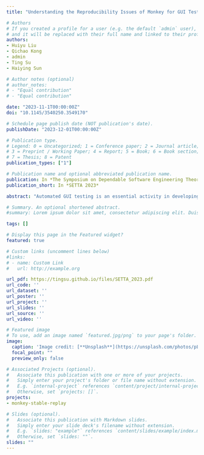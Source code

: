 ```yaml
---
title: "Understanding the Reproducibility Issues of Monkey for GUI Testing"

# Authors
# If you created a profile for a user (e.g. the default `admin` user), write the username (folder name) here 
# and it will be replaced with their full name and linked to their profile.
authors:
- Huiyu Liu
- Qichao Kong
- admin
- Ting Su
- Haiying Sun

# Author notes (optional)
# author_notes:
# - "Equal contribution"
# - "Equal contribution"

date: "2023-11-1T00:00:00Z"
doi: "10.1145/3540250.3549170"

# Schedule page publish date (NOT publication's date).
publishDate: "2023-12-01T00:00:00Z"

# Publication type.
# Legend: 0 = Uncategorized; 1 = Conference paper; 2 = Journal article;
# 3 = Preprint / Working Paper; 4 = Report; 5 = Book; 6 = Book section;
# 7 = Thesis; 8 = Patent
publication_types: ["1"]

# Publication name and optional abbreviated publication name.
publication: In *The Symposium on Dependable Software Engineering Theories, Tools and Applications*
publication_short: In *SETTA 2023*

abstract: "Automated GUI testing is an essential activity in developing Android apps. Monkey is a widely used representative automated input generation (AIG) tool to efficiently and effectively detect crash bugs in Android apps. However, it faces challenges in reproducing the crash bugs it detects. To deeply understand the symptoms and root causes of these challenges, we conducted a comprehensive study on the reproducibility issues of Monkey with Android apps. We focused on Monkey’s capability to reproduce crash bugs using its built-in replay functionality and explored the root causes of its failures. Specifically, we selected six popular open-source apps and conducted automated instrumentation on them to monitor the invocations of event handlers within the apps. Subsequently, we performed GUI testing with Monkey on these instrumented apps for 6,000 test cases and collected 56 unique crash bugs. For each bug, we replayed it 200 times using Monkey’s replay function and calculated the success rate. Through manual analysis of screen recording files, log files of event handlers, and the source code of the apps, we pinpointed five root causes contributing to Monkey’s reproducibility issues: Injection Failure, Event Ambiguity, Data Loading, Widget Loading, and Dynamic Content. Our research showed that only 36.6% of the replays successfully reproduced the crash bugs, shedding light on Monkey’s limitations in consistently reproducing detected crash bugs. Additionally, we delved deep into the unsuccessfully reproduced replays to discern the root causes behind the reproducibility issues and offered insights for developing future AIG tool"

# Summary. An optional shortened abstract.
#summary: Lorem ipsum dolor sit amet, consectetur adipiscing elit. Duis posuere tellus ac convallis placerat. Proin tincidunt magna sed ex sollicitudin condimentum.

tags: []

# Display this page in the Featured widget?
featured: true

# Custom links (uncomment lines below)
#links:
# - name: Custom Link
#   url: http://example.org

url_pdf: https://tingsu.github.io/files/SETTA_2023.pdf
url_code: ''
url_dataset: ''
url_poster: ''
url_project: ''
url_slides: ''
url_source: ''
url_video: ''

# Featured image
# To use, add an image named `featured.jpg/png` to your page's folder. 
image:
  caption: 'Image credit: [**Unsplash**](https://unsplash.com/photos/pLCdAaMFLTE)'
  focal_point: ""
  preview_only: false

# Associated Projects (optional).
#   Associate this publication with one or more of your projects.
#   Simply enter your project's folder or file name without extension.
#   E.g. `internal-project` references `content/project/internal-project/index.md`.
#   Otherwise, set `projects: []`.
projects:
- monkey-stable-replay

# Slides (optional).
#   Associate this publication with Markdown slides.
#   Simply enter your slide deck's filename without extension.
#   E.g. `slides: "example"` references `content/slides/example/index.md`.
#   Otherwise, set `slides: ""`.
slides: ""
---
```


